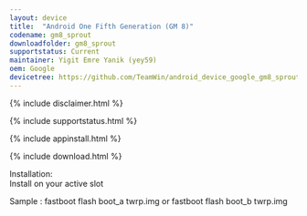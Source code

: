 ```yaml
---
layout: device
title:  "Android One Fifth Generation (GM 8)"
codename: gm8_sprout
downloadfolder: gm8_sprout
supportstatus: Current
maintainer: Yigit Emre Yanik (yey59)
oem: Google
devicetree: https://github.com/TeamWin/android_device_google_gm8_sprout
---
```


{% include disclaimer.html %}

{% include supportstatus.html %}

{% include appinstall.html %}

{% include download.html %}


<div class='page-heading'>Installation:</div>
Install on your active slot

Sample : fastboot flash boot_a twrp.img or fastboot flash boot_b twrp.img

